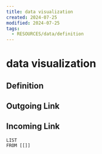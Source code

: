 ```yaml
---
title: data visualization
created: 2024-07-25
modified: 2024-07-25
tags:
  - RESOURCES/data/definition
---
```

# data visualization
## Definition

## Outgoing Link

## Incoming Link
```dataview
LIST
FROM [[]]
```

